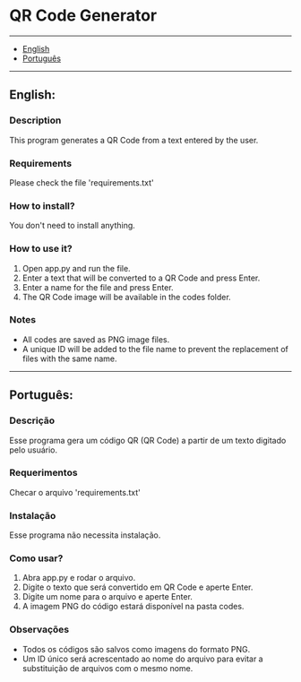 # QR Code Generator

---
- [English](#english)
- [Português](#português)
---

## English:

### Description
This program generates a QR Code from a text entered by the user.

### Requirements
Please check the file 'requirements.txt' 

### How to install?
You don't need to install anything.

### How to use it?
1. Open app.py and run the file.
2. Enter a text that will be converted to a QR Code and press Enter.
3. Enter a name for the file and press Enter.
4. The QR Code image will be available in the codes folder.

### Notes
- All codes are saved as PNG image files.
- A unique ID will be added to the file name to prevent the replacement of files with the same name.

---

## Português:

### Descrição
Esse programa gera um código QR (QR Code) a partir de um texto digitado pelo usuário.

### Requerimentos
Checar o arquivo 'requirements.txt' 

### Instalação
Esse programa não necessita instalação.

### Como usar?
1. Abra app.py e rodar o arquivo.
2. Digite o texto que será convertido em QR Code e aperte Enter.
3. Digite um nome para o arquivo e aperte Enter.
4. A imagem PNG do código estará disponível na pasta codes.

### Observações
- Todos os códigos são salvos como imagens do formato PNG.
- Um ID único será acrescentado ao nome do arquivo para evitar a substituição de arquivos com o mesmo nome.



